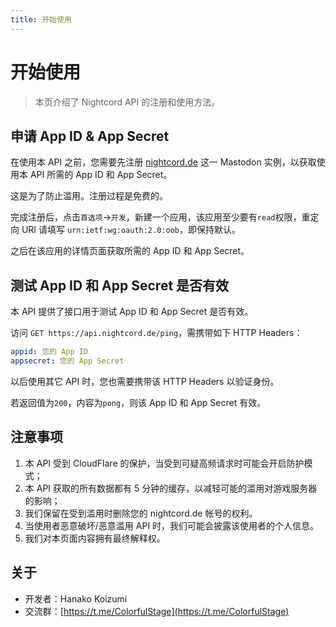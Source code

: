 ```yaml
---
title: 开始使用
---
```


# 开始使用

> 本页介绍了 Nightcord API 的注册和使用方法。

## 申请 App ID & App Secret

在使用本 API 之前，您需要先注册 [nightcord.de](https://nightcord.de) 这一 Mastodon 实例，以获取使用本 API 所需的 App ID 和 App Secret。

这是为了防止滥用。注册过程是免费的。

完成注册后，点击`首选项`->`开发`，新建一个应用，该应用至少要有`read`权限，重定向 URI 请填写 `urn:ietf:wg:oauth:2.0:oob`，即保持默认。

之后在该应用的详情页面获取所需的 App ID 和 App Secret。

## 测试 App ID 和 App Secret 是否有效

本 API 提供了接口用于测试 App ID 和 App Secret 是否有效。

访问 `GET https://api.nightcord.de/ping`，需携带如下 HTTP Headers：

```yaml
appid: 您的 App ID
appsecret: 您的 App Secret
```

以后使用其它 API 时，您也需要携带该 HTTP Headers 以验证身份。

若返回值为`200`，内容为`pong`，则该 App ID 和 App Secret 有效。

## 注意事项

1. 本 API 受到 CloudFlare 的保护，当受到可疑高频请求时可能会开启防护模式；
2. 本 API 获取的所有数据都有 5 分钟的缓存，以减轻可能的滥用对游戏服务器的影响；
3. 我们保留在受到滥用时删除您的 nightcord.de 帐号的权利。
4. 当使用者恶意破坏/恶意滥用 API 时，我们可能会披露该使用者的个人信息。
5. 我们对本页面内容拥有最终解释权。

## 关于

- 开发者：Hanako Koizumi
- 交流群：[https://t.me/ColorfulStage](https://t.me/ColorfulStage)